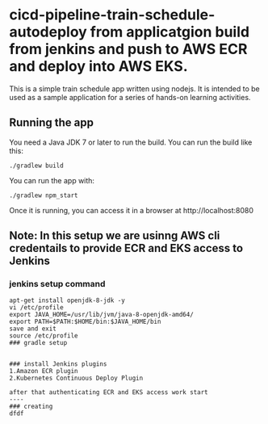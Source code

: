 # cicd-pipeline-train-schedule-autodeploy from applicatgion build from jenkins and push to AWS ECR and deploy into AWS EKS.

This is a simple train schedule app written using nodejs. It is intended to be used as a sample application for a series of hands-on learning activities.

## Running the app

You need a Java JDK 7 or later to run the build. You can run the build like this:

    ./gradlew build

You can run the app with:

    ./gradlew npm_start

Once it is running, you can access it in a browser at http://localhost:8080

##  Note: In this setup we are usinng AWS cli credentails to provide ECR and EKS access to Jenkins

### jenkins setup command
```
apt-get install openjdk-8-jdk -y  
vi /etc/profile
export JAVA_HOME=/usr/lib/jvm/java-8-openjdk-amd64/
export PATH=$PATH:$HOME/bin:$JAVA_HOME/bin
save and exit
source /etc/profile
### gradle setup 


### install Jenkins plugins
1.Amazon ECR plugin
2.Kubernetes Continuous Deploy Plugin

after that authenticating ECR and EKS access work start
----
### creating 
dfdf
